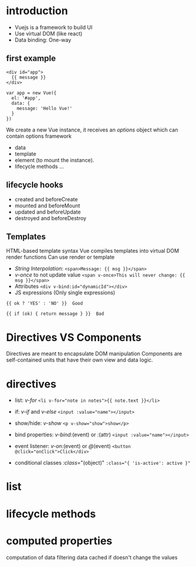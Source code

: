 # introduction
- Vuejs is a framework to build UI
- Use virtual DOM (like react)
- Data binding: One-way

## first example
```
<div id="app">
  {{ message }}
</div>

var app = new Vue({
  el: '#app',
  data: {
    message: 'Hello Vue!'
  }
})
```
We create a new Vue instance, it receives an *options* object which can contain options framework
- data
- template
- element (to mount the instance).
- lifecycle methods
...

## lifecycle hooks
- created and beforeCreate
- mounted and beforeMount
- updated and beforeUpdate
- destroyed and beforeDestroy

## Templates
HTML-based template syntax
Vue compiles templates into virtual DOM render functions
Can use render or template
- *String Interpolation*:
`<span>Message: {{ msg }}</span>`
- *v-once* to not update value
`<span v-once>This will never change: {{ msg }}</span>`
- Attributes
`<div v-bind:id="dynamicId"></div>`
- JS expressions (Only single expressions)
```
{{ ok ? 'YES' : 'NO' }}  Good

{{ if (ok) { return message } }}  Bad
```

# Directives VS Components
Directives are meant to encapsulate DOM manipulation
Components are self-contained units that have their own view and data logic.

# directives
- list: *v-for*
  `<li v-for="note in notes">{{ note.text }}</li>`
- if: *v-if* and *v-else*
  `<input :value="name"></input>`
- show/hide: *v-show*
  `<p v-show="show">show</p>`

- bind properties: *v-bind:*(event) or *:*(attr)
  `<input :value="name"></input>`
- event listener: *v-on:*(event) or *@*(event)
  `<button @click="onClick">Click</div>`
- conditional classes *:class*="(object)"
  `:class="{ 'is-active': active }"`
# list

# lifecycle methods

# computed properties
computation of data
filtering data
cached if doesn't change the values
